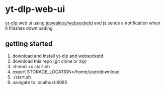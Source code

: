 # yt-dlp-web-ui
[yt-dlp](https://github.com/yt-dlp/yt-dlp) web ui using [joewalnes/websocketd](https://github.com/joewalnes/websocketd) and js
sends a notification when it finishes downloading

## getting started
1. download and install yt-dlp and websocketd
1. download this repo (git clone or zip)
1. chmod +x start.sh
1. export STORAGE_LOCATION=/home/user/download
1. ./start.sh
1. navigate to localhost:8080
